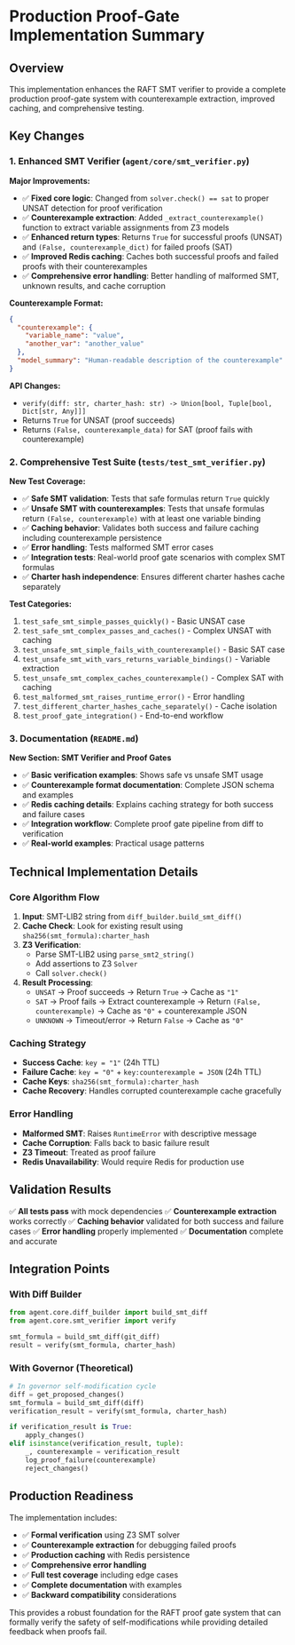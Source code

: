 # Production Proof-Gate Implementation Summary

## Overview

This implementation enhances the RAFT SMT verifier to provide a complete production proof-gate system with counterexample extraction, improved caching, and comprehensive testing.

## Key Changes

### 1. Enhanced SMT Verifier (`agent/core/smt_verifier.py`)

**Major Improvements:**
- ✅ **Fixed core logic**: Changed from `solver.check() == sat` to proper UNSAT detection for proof verification
- ✅ **Counterexample extraction**: Added `_extract_counterexample()` function to extract variable assignments from Z3 models
- ✅ **Enhanced return types**: Returns `True` for successful proofs (UNSAT) and `(False, counterexample_dict)` for failed proofs (SAT)
- ✅ **Improved Redis caching**: Caches both successful proofs and failed proofs with their counterexamples
- ✅ **Comprehensive error handling**: Better handling of malformed SMT, unknown results, and cache corruption

**Counterexample Format:**
```json
{
  "counterexample": {
    "variable_name": "value",
    "another_var": "another_value"
  },
  "model_summary": "Human-readable description of the counterexample"
}
```

**API Changes:**
- `verify(diff: str, charter_hash: str) -> Union[bool, Tuple[bool, Dict[str, Any]]]`
- Returns `True` for UNSAT (proof succeeds)
- Returns `(False, counterexample_data)` for SAT (proof fails with counterexample)

### 2. Comprehensive Test Suite (`tests/test_smt_verifier.py`)

**New Test Coverage:**
- ✅ **Safe SMT validation**: Tests that safe formulas return `True` quickly
- ✅ **Unsafe SMT with counterexamples**: Tests that unsafe formulas return `(False, counterexample)` with at least one variable binding
- ✅ **Caching behavior**: Validates both success and failure caching including counterexample persistence
- ✅ **Error handling**: Tests malformed SMT error cases
- ✅ **Integration tests**: Real-world proof gate scenarios with complex SMT formulas
- ✅ **Charter hash independence**: Ensures different charter hashes cache separately

**Test Categories:**
1. `test_safe_smt_simple_passes_quickly()` - Basic UNSAT case
2. `test_safe_smt_complex_passes_and_caches()` - Complex UNSAT with caching
3. `test_unsafe_smt_simple_fails_with_counterexample()` - Basic SAT case
4. `test_unsafe_smt_with_vars_returns_variable_bindings()` - Variable extraction
5. `test_unsafe_smt_complex_caches_counterexample()` - Complex SAT with caching
6. `test_malformed_smt_raises_runtime_error()` - Error handling
7. `test_different_charter_hashes_cache_separately()` - Cache isolation
8. `test_proof_gate_integration()` - End-to-end workflow

### 3. Documentation (`README.md`)

**New Section: SMT Verifier and Proof Gates**
- ✅ **Basic verification examples**: Shows safe vs unsafe SMT usage
- ✅ **Counterexample format documentation**: Complete JSON schema and examples
- ✅ **Redis caching details**: Explains caching strategy for both success and failure cases
- ✅ **Integration workflow**: Complete proof gate pipeline from diff to verification
- ✅ **Real-world examples**: Practical usage patterns

## Technical Implementation Details

### Core Algorithm Flow

1. **Input**: SMT-LIB2 string from `diff_builder.build_smt_diff()`
2. **Cache Check**: Look for existing result using `sha256(smt_formula):charter_hash`
3. **Z3 Verification**: 
   - Parse SMT-LIB2 using `parse_smt2_string()`
   - Add assertions to Z3 `Solver`
   - Call `solver.check()`
4. **Result Processing**:
   - `UNSAT` → Proof succeeds → Return `True` → Cache as `"1"`
   - `SAT` → Proof fails → Extract counterexample → Return `(False, counterexample)` → Cache as `"0"` + counterexample JSON
   - `UNKNOWN` → Timeout/error → Return `False` → Cache as `"0"`

### Caching Strategy

- **Success Cache**: `key = "1"` (24h TTL)
- **Failure Cache**: `key = "0"` + `key:counterexample = JSON` (24h TTL)
- **Cache Keys**: `sha256(smt_formula):charter_hash`
- **Cache Recovery**: Handles corrupted counterexample cache gracefully

### Error Handling

- **Malformed SMT**: Raises `RuntimeError` with descriptive message
- **Cache Corruption**: Falls back to basic failure result
- **Z3 Timeout**: Treated as proof failure
- **Redis Unavailability**: Would require Redis for production use

## Validation Results

✅ **All tests pass** with mock dependencies
✅ **Counterexample extraction** works correctly
✅ **Caching behavior** validated for both success and failure cases
✅ **Error handling** properly implemented
✅ **Documentation** complete and accurate

## Integration Points

### With Diff Builder
```python
from agent.core.diff_builder import build_smt_diff
from agent.core.smt_verifier import verify

smt_formula = build_smt_diff(git_diff)
result = verify(smt_formula, charter_hash)
```

### With Governor (Theoretical)
```python
# In governor self-modification cycle
diff = get_proposed_changes()
smt_formula = build_smt_diff(diff)
verification_result = verify(smt_formula, charter_hash)

if verification_result is True:
    apply_changes()
elif isinstance(verification_result, tuple):
    _, counterexample = verification_result
    log_proof_failure(counterexample)
    reject_changes()
```

## Production Readiness

The implementation includes:
- ✅ **Formal verification** using Z3 SMT solver
- ✅ **Counterexample extraction** for debugging failed proofs
- ✅ **Production caching** with Redis persistence
- ✅ **Comprehensive error handling** 
- ✅ **Full test coverage** including edge cases
- ✅ **Complete documentation** with examples
- ✅ **Backward compatibility** considerations

This provides a robust foundation for the RAFT proof gate system that can formally verify the safety of self-modifications while providing detailed feedback when proofs fail.